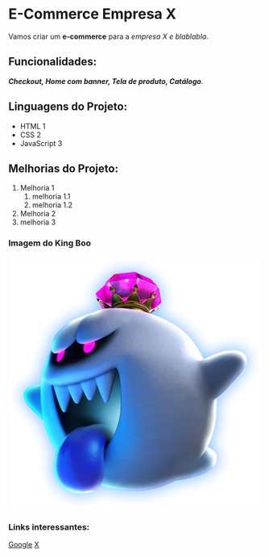 # E-Commerce Empresa X

Vamos criar um **e-commerce** para a *empresa X e blablabla*.

## Funcionalidades:

**_Checkout, Home com banner, Tela de produto, Catálogo_**.

## Linguagens do Projeto:
* HTML 1
* CSS 2
* JavaScript 3

## Melhorias do Projeto:
1. Melhoria 1
    1. melhoria 1.1
    2. melhoria 1.2 
2. Melhoria 2
3. melhoria 3

### Imagem do King Boo
![King Boo mostrando sua língua](img/Kingbooluigismansion3.webp)

### Links interessantes:
[Google](https://www.google.com/?hl=pt_BR)
[X](https://twitter.com/)